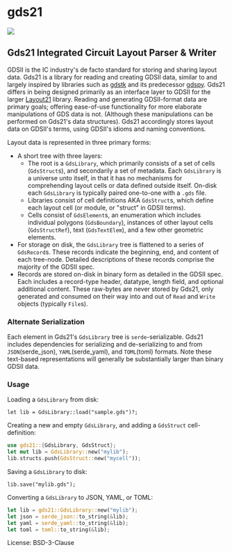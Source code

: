 # gds21

![](https://docs.rs/gds21/badge.svg)

## Gds21 Integrated Circuit Layout Parser & Writer

GDSII is the IC industry's de facto standard for storing and sharing layout data.
Gds21 is a library for reading and creating GDSII data, similar to and largely inspired by libraries such as [gdstk](https://github.com/heitzmann/gdstk) and its predecessor [gdspy](https://github.com/heitzmann/gdspy).
Gds21 differs in being designed primarily as an interface layer to GDSII for the larger [Layout21](https://github.com/dan-fritchman/Layout21) library.
Reading and generating GDSII-format data are primary goals;
offering ease-of-use functionality for more elaborate manipulations of GDS data is not.
(Although these manipulations can be performed on Gds21's data structures).
Gds21 accordingly stores layout data on GDSII's terms, using GDSII's idioms and naming conventions.

Layout data is represented in three primary forms:

* A short tree with three layers:
  * The root is a `GdsLibrary`, which primarily consists of a set of cells (`GdsStruct`s), and secondarily a set of metadata.
    Each `GdsLibrary` is a universe unto itself, in that it has no mechanisms for comprehending layout cells or data defined outside itself.
    On-disk each `GdsLibrary` is typically paired one-to-one with a `.gds` file.
  * Libraries consist of cell definitions AKA `GdsStruct`s, which define each layout cell (or module, or "struct" in GDSII terms).
  * Cells consist of `GdsElement`s, an enumeration which includes individual polygons (`GdsBoundary`),
    instances of other layout cells (`GdsStructRef`), text (`GdsTextElem`), and a few other geometric elements.
* For storage on disk, the `GdsLibrary` tree is flattened to a series of `GdsRecord`s.
  These records indicate the beginning, end, and content of each tree-node.
  Detailed descriptions of these records comprise the majority of the GDSII spec.
* Records are stored on-disk in binary form as detailed in the GDSII spec.
  Each includes a record-type header, datatype, length field, and optional additional content.
  These raw-bytes are never stored by Gds21, only generated and consumed on their way into and out of `Read` and `Write` objects (typically `File`s).

### Alternate Serialization

Each element in Gds21's `GdsLibrary` tree is `serde`-serializable.
Gds21 includes dependencies for serializing and de-serializing to and from `JSON`(serde_json), `YAML`(serde_yaml), and `TOML`(toml) formats.
Note these text-based representations will generally be substantially larger than binary GDSII data.

### Usage

Loading a `GdsLibrary` from disk:

```skip
let lib = GdsLibrary::load("sample.gds")?;
```

Creating a new and empty `GdsLibrary`, and adding a `GdsStruct` cell-definition:

```rust
use gds21::{GdsLibrary, GdsStruct};
let mut lib = GdsLibrary::new("mylib");
lib.structs.push(GdsStruct::new("mycell"));
```

Saving a `GdsLibrary` to disk:

```skip
lib.save("mylib.gds");
```

Converting a `GdsLibrary` to JSON, YAML, or TOML:

```rust
let lib = gds21::GdsLibrary::new("mylib");
let json = serde_json::to_string(&lib);
let yaml = serde_yaml::to_string(&lib);
let toml = toml::to_string(&lib);
```


License: BSD-3-Clause
